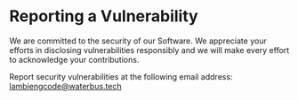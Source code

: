 # Reporting a Vulnerability

We are committed to the security of our Software. We appreciate your efforts in disclosing vulnerabilities responsibly and we will make every effort to acknowledge your contributions.

Report security vulnerabilities at the following email address: lambiengcode@waterbus.tech
